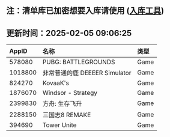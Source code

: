 ## 注：清单库已加密想要入库请使用 ([入库工具](https://github.com/BlankTMing/ManifestAutoUpdate/releases))

## 更新时间：2025-02-05 09:06:25
| AppID | 名称 | 类型  |
| :-------------------- | :----------------------------- | :----------- |
| 578080 | PUBG: BATTLEGROUNDS| Game |
| 1018800 | 非常普通的鹿 DEEEER Simulator| Game |
| 824270 | KovaaK's| Game |
| 1876070 | Windsor - Strategy| Game |
| 2399830 | 方舟: 生存飞升| Game |
| 2288150 | 三国志8  REMAKE| Game |
| 394690 | Tower Unite| Game |
